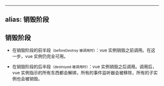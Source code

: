 
---
alias: 销毁阶段
---

## 销毁阶段

- 在销毁阶段的前半段<small>（beforeDestroy 被调用时）</small>：vue 实例销毁之前调用。在这一步，vue 实例仍完全可用。

- 在销毁阶段的后半段<small>（destroyed 被调用时）</small>：vue 实例销毁之后调用。调用后，vue 实例指示的所有东西都会解绑，所有的事件监听器会被移除，所有的子实例也会被销毁。
